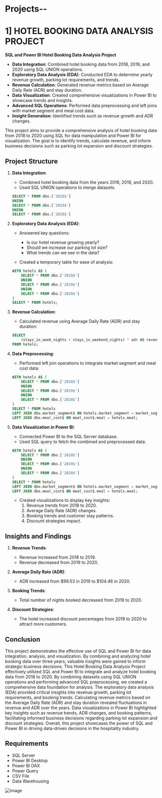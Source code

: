 # Projects-- 


# 1] HOTEL BOOKING DATA ANALYSIS PROJECT

**SQL and Power BI Hotel Booking Data Analysis Project**

- **Data Integration**: Combined hotel booking data from 2018, 2019, and 2020 using SQL UNION operations.
- **Exploratory Data Analysis (EDA)**: Conducted EDA to determine yearly revenue growth, parking lot requirements, and trends.
- **Revenue Calculation**: Generated revenue metrics based on Average Daily Rate (ADR) and stay duration.
- **Data Visualization**: Created comprehensive visualizations in Power BI to showcase trends and insights.
- **Advanced SQL Operations**: Performed data preprocessing and left joins with market segment and meal cost data.
- **Insight Generation**: Identified trends such as revenue growth and ADR changes.

 

This project aims to provide a comprehensive analysis of hotel booking data from 2018 to 2020 using SQL for data manipulation and Power BI for visualization. The goal is to identify trends, calculate revenue, and inform business decisions such as parking lot expansion and discount strategies.

## Project Structure

1. **Data Integration**:
    - Combined hotel booking data from the years 2018, 2019, and 2020.
    - Used SQL UNION operations to merge datasets.

    ```sql
    SELECT * FROM dbo.['2018$']
    UNION
    SELECT * FROM dbo.['2019$']
    UNION
    SELECT * FROM dbo.['2020$']
    ```

2. **Exploratory Data Analysis (EDA)**:
    - Answered key questions:
        - Is our hotel revenue growing yearly?
        - Should we increase our parking lot size?
        - What trends can we see in the data?

    - Created a temporary table for ease of analysis:

    ```sql
    WITH hotels AS (
        SELECT * FROM dbo.['2018$']
        UNION
        SELECT * FROM dbo.['2019$']
        UNION
        SELECT * FROM dbo.['2020$']
    )
    SELECT * FROM hotels;
    ```

3. **Revenue Calculation**:
    - Calculated revenue using Average Daily Rate (ADR) and stay duration:

    ```sql
    SELECT
        (stays_in_week_nights + stays_in_weekend_nights) * adr AS revenue
    FROM hotels;
    ```

4. **Data Preprocessing**:
    - Performed left join operations to integrate market segment and meal cost data:

    ```sql
    WITH hotels AS (
        SELECT * FROM dbo.['2018$']
        UNION
        SELECT * FROM dbo.['2019$']
        UNION
        SELECT * FROM dbo.['2020$']
    )
    SELECT * FROM hotels
    LEFT JOIN dbo.market_segment$ ON hotels.market_segment = market_segment$.market_segment
    LEFT JOIN dbo.meal_cost$ ON meal_cost$.meal = hotels.meal;
    ```

5. **Data Visualization in Power BI**:
    - Connected Power BI to the SQL Server database.
    - Used SQL query to fetch the combined and preprocessed data:

    ```sql
    WITH hotels AS (
        SELECT * FROM dbo.['2018$']
        UNION
        SELECT * FROM dbo.['2019$']
        UNION
        SELECT * FROM dbo.['2020$']
    )
    SELECT * FROM hotels
    LEFT JOIN dbo.market_segment$ ON hotels.market_segment = market_segment$.market_segment
    LEFT JOIN dbo.meal_cost$ ON meal_cost$.meal = hotels.meal;
    ```

    - Created visualizations to display key insights:
        1. Revenue trends from 2018 to 2020.
        2. Average Daily Rate (ADR) changes.
        3. Booking trends and customer stay patterns.
        4. Discount strategies impact.

## Insights and Findings

1. **Revenue Trends**:
    - Revenue increased from 2018 to 2019.
    - Revenue decreased from 2019 to 2020.

2. **Average Daily Rate (ADR)**:
    - ADR increased from $99.53 in 2019 to $104.46 in 2020.

3. **Booking Trends**:
    - Total number of nights booked decreased from 2019 to 2020.

4. **Discount Strategies**:
    - The hotel increased discount percentages from 2019 to 2020 to attract more customers.

## Conclusion

This project demonstrates the effective use of SQL and Power BI for data integration, analysis, and visualization. By combining and analyzing hotel booking data over three years, valuable insights were gained to inform strategic business decisions.
This Hotel Booking Data Analysis Project effectively utilized SQL and Power BI to integrate and analyze hotel booking data from 2018 to 2020. By combining datasets using SQL UNION operations and performing advanced SQL preprocessing, we created a comprehensive data foundation for analysis. The exploratory data analysis (EDA) provided critical insights into revenue growth, parking lot requirements, and booking trends. Calculating revenue metrics based on the Average Daily Rate (ADR) and stay duration revealed fluctuations in revenue and ADR over the years. Data visualizations in Power BI highlighted key insights such as revenue trends, ADR changes, and booking patterns, facilitating informed business decisions regarding parking lot expansion and discount strategies. Overall, this project showcases the power of SQL and Power BI in driving data-driven decisions in the hospitality industry.

## Requirements

- SQL Server
- Power BI Desktop
- Power BI DAX
- Power Query
- CSV File
- Data Warehousing 


![image](https://github.com/user-attachments/assets/1b7c60d7-32d7-490e-b6e8-65abf6c7f7d9)

